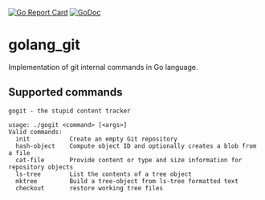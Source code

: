 [![Go Report Card](https://goreportcard.com/badge/github.com/ssrathi/golang_git)](https://goreportcard.com/report/github.com/ssrathi/golang_git)
[![GoDoc](https://godoc.org/github.com/ssrathi/golang_git?status.svg)](https://godoc.org/github.com/ssrathi/golang_git)
# golang_git

Implementation of git internal commands in Go language.

## Supported commands
```
gogit - the stupid content tracker

usage: ./gogit <command> [<args>]
Valid commands:
  init           Create an empty Git repository
  hash-object    Compute object ID and optionally creates a blob from a file
  cat-file       Provide content or type and size information for repository objects
  ls-tree        List the contents of a tree object
  mktree         Build a tree-object from ls-tree formatted text
  checkout       restore working tree files
```
